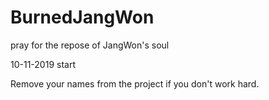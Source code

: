 # BurnedJangWon

pray for the repose of JangWon's soul

10-11-2019 start

Remove your names from the project if you don't work hard.
